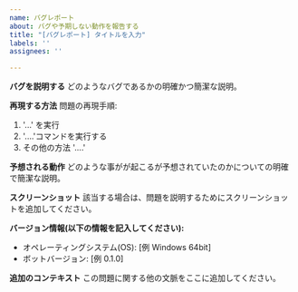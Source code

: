 ```yaml
---
name: バグレポート
about: バグや予期しない動作を報告する
title: "[バグレポート] タイトルを入力"
labels: ''
assignees: ''

---
```


**バグを説明する**
どのようなバグであるかの明確かつ簡潔な説明。

**再現する方法**
問題の再現手順:
1. '...' を実行
2. '....'コマンドを実行する
3. その他の方法 '....'

**予想される動作**
どのような事がが起こるが予想されていたのかについての明確で簡潔な説明。

**スクリーンショット**
該当する場合は、問題を説明するためにスクリーンショットを追加してください。

**バージョン情報(以下の情報を記入してください):**
 - オペレーティングシステム(OS): [例 Windows 64bit]
 - ボットバージョン: [例 0.1.0]

**追加のコンテキスト**
この問題に関する他の文脈をここに追加してください。

